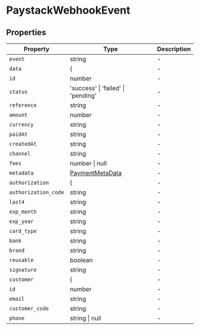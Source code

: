 # PaystackWebhookEvent

## Properties

| Property | Type | Description |
|----------|------|-------------|
| `event` | string | - |
| `data` | { | - |
| `id` | number | - |
| `status` | 'success' \| 'failed' \| 'pending' | - |
| `reference` | string | - |
| `amount` | number | - |
| `currency` | string | - |
| `paidAt` | string | - |
| `createdAt` | string | - |
| `channel` | string | - |
| `fees` | number \| null | - |
| `metadata` | [PaymentMetaData](../interfaces/PaymentMetaData.md) | - |
| `authorization` | { | - |
| `authorization_code` | string | - |
| `last4` | string | - |
| `exp_month` | string | - |
| `exp_year` | string | - |
| `card_type` | string | - |
| `bank` | string | - |
| `brand` | string | - |
| `reusable` | boolean | - |
| `signature` | string | - |
| `customer` | { | - |
| `id` | number | - |
| `email` | string | - |
| `customer_code` | string | - |
| `phone` | string \| null | - |
